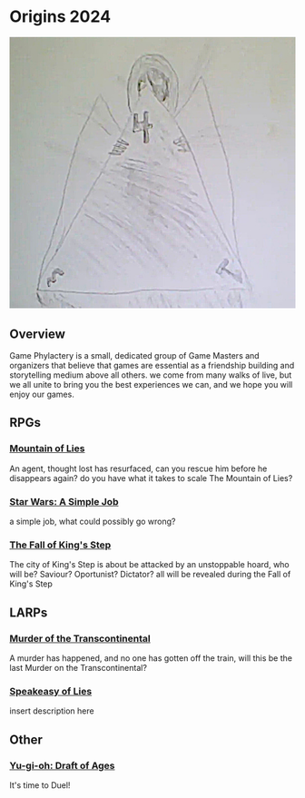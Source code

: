 # Origins 2024
![Game Phylactery](gp_logo1.jpg)
## Overview
Game Phylactery is a small, dedicated group of Game Masters and organizers that believe that games are essential as a friendship building and storytelling medium above all others. we come from many walks of live, but we all unite to bring you the best experiences we can, and we hope you will enjoy our games.



## RPGs

### [Mountain of Lies](mountain.md)

  An agent, thought lost has resurfaced, can you rescue him before he disappears again? do you have what it takes to scale The Mountain of Lies?

### [Star Wars: A Simple Job](simplejob.md)

 a simple job, what could possibly go wrong?


### [The Fall of King's Step](kingstep.md)
  
  The city of King's Step is about be attacked by an unstoppable hoard, who will be? Saviour? Oportunist? Dictator? all will be revealed during the Fall of King's Step


## LARPs

### [Murder of the Transcontinental](murder.md)

A murder has happened, and no one has gotten off the train, will this be the last Murder on the Transcontinental?

### [Speakeasy of Lies](speakeasy.md)
  
insert description here
  
## Other

### [Yu-gi-oh: Draft of Ages](draftofages.md)

It's time to Duel!
